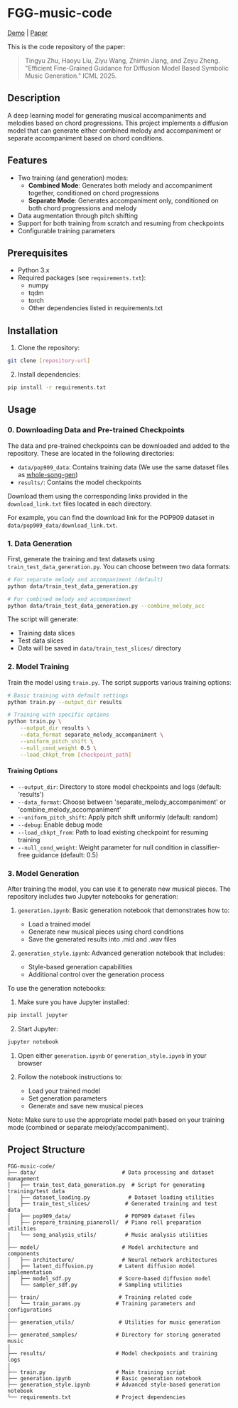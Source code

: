 # FGG-music-code

[Demo](https://huajianduzhuo-code.github.io/FGG-diffusion-music/) | [Paper](https://arxiv.org/abs/2410.08435)

This is the code repository of the paper:

> Tingyu Zhu, Haoyu Liu, Ziyu Wang, Zhimin Jiang, and Zeyu Zheng. "Efficient Fine-Grained Guidance for Diffusion Model Based Symbolic Music Generation." ICML 2025.


## Description

A deep learning model for generating musical accompaniments and melodies based on chord progressions. This project implements a diffusion model that can generate either combined melody and accompaniment or separate accompaniment based on chord conditions.

## Features

- Two training (and generation) modes:
  - **Combined Mode**: Generates both melody and accompaniment together, conditioned on chord progressions
  - **Separate Mode**: Generates accompaniment only, conditioned on both chord progressions and melody
- Data augmentation through pitch shifting
- Support for both training from scratch and resuming from checkpoints
- Configurable training parameters

## Prerequisites

- Python 3.x
- Required packages (see `requirements.txt`):
  - numpy
  - tqdm
  - torch
  - Other dependencies listed in requirements.txt

## Installation

1. Clone the repository:
```bash
git clone [repository-url]
```

2. Install dependencies:
```bash
pip install -r requirements.txt
```

## Usage
### 0. Downloading Data and Pre-trained Checkpoints

The data and pre-trained checkpoints can be downloaded and added to the repository. These are located in the following directories:

- `data/pop909_data`: Contains training data (We use the same dataset files as [whole-song-gen](https://github.com/ZZWaang/whole-song-gen))
- `results/`: Contains the model checkpoints

Download them using the corresponding links provided in the `download_link.txt` files located in each directory.

For example, you can find the download link for the POP909 dataset in `data/pop909_data/download_link.txt`.


### 1. Data Generation



First, generate the training and test datasets using `train_test_data_generation.py`. You can choose between two data formats:

```bash
# For separate melody and accompaniment (default)
python data/train_test_data_generation.py

# For combined melody and accompaniment
python data/train_test_data_generation.py --combine_melody_acc
```

The script will generate:
- Training data slices
- Test data slices
- Data will be saved in `data/train_test_slices/` directory

### 2. Model Training

Train the model using `train.py`. The script supports various training options:

```bash
# Basic training with default settings
python train.py --output_dir results

# Training with specific options
python train.py \
    --output_dir results \
    --data_format separate_melody_accompaniment \
    --uniform_pitch_shift \
    --null_cond_weight 0.5 \
    --load_chkpt_from [checkpoint_path]
```

#### Training Options

- `--output_dir`: Directory to store model checkpoints and logs (default: 'results')
- `--data_format`: Choose between 'separate_melody_accompaniment' or 'combine_melody_accompaniment'
- `--uniform_pitch_shift`: Apply pitch shift uniformly (default: random)
- `--debug`: Enable debug mode
- `--load_chkpt_from`: Path to load existing checkpoint for resuming training
- `--null_cond_weight`: Weight parameter for null condition in classifier-free guidance (default: 0.5)

### 3. Model Generation

After training the model, you can use it to generate new musical pieces. The repository includes two Jupyter notebooks for generation:

1. `generation.ipynb`: Basic generation notebook that demonstrates how to:
   - Load a trained model
   - Generate new musical pieces using chord conditions
   - Save the generated results into .mid and .wav files

2. `generation_style.ipynb`: Advanced generation notebook that includes:
   - Style-based generation capabilities
   - Additional control over the generation process

To use the generation notebooks:

1. Make sure you have Jupyter installed:
```bash
pip install jupyter
```

2. Start Jupyter:
```bash
jupyter notebook
```

1. Open either `generation.ipynb` or `generation_style.ipynb` in your browser

4. Follow the notebook instructions to:
   - Load your trained model
   - Set generation parameters
   - Generate and save new musical pieces

Note: Make sure to use the appropriate model path based on your training mode (combined or separate melody/accompaniment).

## Project Structure

```
FGG-music-code/
├── data/                           # Data processing and dataset management
│   ├── train_test_data_generation.py  # Script for generating training/test data
│   ├── dataset_loading.py            # Dataset loading utilities
│   ├── train_test_slices/           # Generated training and test data
│   ├── pop909_data/                 # POP909 dataset files
│   ├── prepare_training_pianoroll/  # Piano roll preparation utilities
│   └── song_analysis_utils/         # Music analysis utilities
│
├── model/                          # Model architecture and components
│   ├── architecture/               # Neural network architectures
│   ├── latent_diffusion.py        # Latent diffusion model implementation
│   ├── model_sdf.py               # Score-based diffusion model
│   └── sampler_sdf.py             # Sampling utilities
│
├── train/                         # Training related code
│   └── train_params.py           # Training parameters and configurations
│
├── generation_utils/              # Utilities for music generation
│
├── generated_samples/            # Directory for storing generated music
│
├── results/                      # Model checkpoints and training logs
│
├── train.py                      # Main training script
├── generation.ipynb              # Basic generation notebook
├── generation_style.ipynb        # Advanced style-based generation notebook
└── requirements.txt              # Project dependencies
```